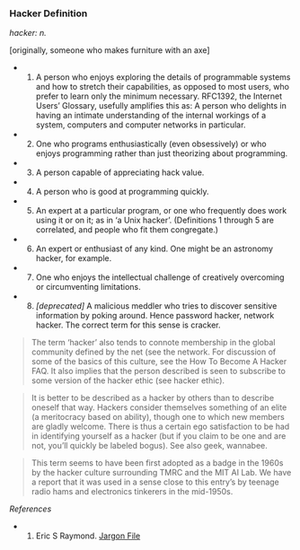 ### Hacker Definition

_hacker: n._

[originally, someone who makes furniture with an axe]

* 1. A person who enjoys exploring the details of programmable systems and how to stretch their capabilities, as opposed to most users, who prefer to learn only the minimum necessary. RFC1392, the Internet Users’ Glossary, usefully amplifies this as: A person who delights in having an intimate understanding of the internal workings of a system, computers and computer networks in particular.

* 2. One who programs enthusiastically (even obsessively) or who enjoys programming rather than just theorizing about programming.

* 3. A person capable of appreciating hack value.

* 4. A person who is good at programming quickly.

* 5. An expert at a particular program, or one who frequently does work using it or on it; as in ‘a Unix hacker’. (Definitions 1 through 5 are correlated, and people who fit them congregate.)

* 6. An expert or enthusiast of any kind. One might be an astronomy hacker, for example.

* 7. One who enjoys the intellectual challenge of creatively overcoming or circumventing limitations.

* 8. _[deprecated]_ A malicious meddler who tries to discover sensitive information by poking around. Hence password hacker, network hacker. The correct term for this sense is cracker.

> The term ‘hacker’ also tends to connote membership in the global community defined by the net (see the network. For discussion of some of the basics of this culture, see the How To Become A Hacker FAQ. It also implies that the person described is seen to subscribe to some version of the hacker ethic (see hacker ethic).

> It is better to be described as a hacker by others than to describe oneself that way. Hackers consider themselves something of an elite (a meritocracy based on ability), though one to which new members are gladly welcome. There is thus a certain ego satisfaction to be had in identifying yourself as a hacker (but if you claim to be one and are not, you’ll quickly be labeled bogus). See also geek, wannabee.

> This term seems to have been first adopted as a badge in the 1960s by the hacker culture surrounding TMRC and the MIT AI Lab. We have a report that it was used in a sense close to this entry’s by teenage radio hams and electronics tinkerers in the mid-1950s.

_References_

* 1. Eric S Raymond.  [Jargon File](http://www.catb.org/esr/jargon/)


